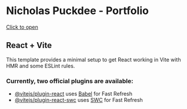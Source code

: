 # Nicholas Puckdee - Portfolio
[Click to open](https://ppuckdee.github.io/nick-puckdee/)

## React + Vite

This template provides a minimal setup to get React working in Vite with HMR and some ESLint rules.

### Currently, two official plugins are available:

- [@vitejs/plugin-react](https://github.com/vitejs/vite-plugin-react/blob/main/packages/plugin-react/README.md) uses [Babel](https://babeljs.io/) for Fast Refresh
- [@vitejs/plugin-react-swc](https://github.com/vitejs/vite-plugin-react-swc) uses [SWC](https://swc.rs/) for Fast Refresh
